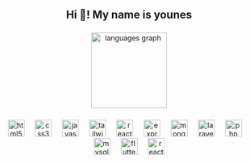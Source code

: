 <h2 align="center">Hi 👋! My name is younes</h2>

###

<div align="center">
 
  <img src="https://github-readme-stats.vercel.app/api/top-langs?username=younestalibi&locale=en&hide_title=false&layout=compact&card_width=320&langs_count=5&theme=dracula&hide_border=false" height="150" alt="languages graph"  />
</div>

###

<div align="center">
  <img src="https://cdn.jsdelivr.net/gh/devicons/devicon/icons/html5/html5-original.svg" height="33" alt="html5 logo"  />
  <img width="13" />
  <img src="https://cdn.jsdelivr.net/gh/devicons/devicon/icons/css3/css3-original.svg" height="33" alt="css3 logo"  />
  <img width="13" />
  <img src="https://cdn.jsdelivr.net/gh/devicons/devicon/icons/javascript/javascript-original.svg" height="33" alt="javascript"  />
  <img width="13" />
  <img src="https://cdn.simpleicons.org/tailwindcss/06B6D4" height="33" alt="tailwindcss"  />
  <img width="13" />
  <img src="https://cdn.jsdelivr.net/gh/devicons/devicon/icons/react/react-original.svg" height="33" alt="react"  />
  <img width="13" />
  <img src="https://skillicons.dev/icons?i=express" height="33" alt="express logo"  />
  <img width="13" />
  <img src="https://cdn.jsdelivr.net/gh/devicons/devicon/icons/mongodb/mongodb-original.svg" height="33" alt="mongodb"  />
  <img width="13" />
  <img src="https://laravel.com/img/logomark.min.svg" height="33" alt="laravel logo"  />
  <img width="13" />
  <img src="https://cdn.jsdelivr.net/gh/devicons/devicon/icons/php/php-original.svg" height="33" alt="php"  />
  <img width="13" />
  <img src="https://cdn.jsdelivr.net/gh/devicons/devicon/icons/mysql/mysql-original.svg" height="33" alt="mysql"  />
  <img width="13" />
  <img src="https://www.vectorlogo.zone/logos/flutterio/flutterio-icon.svg" height="33" alt="flutter"  />
  <img width="13" />
  <img src="https://cdn.worldvectorlogo.com/logos/react-native-1.svg" height="33" alt="react native"  />
</div>

###

<br clear="both">


###
